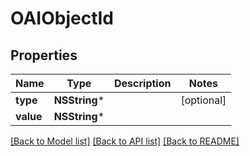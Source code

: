 # OAIObjectId

## Properties
Name | Type | Description | Notes
------------ | ------------- | ------------- | -------------
**type** | **NSString*** |  | [optional] 
**value** | **NSString*** |  | 

[[Back to Model list]](../README.md#documentation-for-models) [[Back to API list]](../README.md#documentation-for-api-endpoints) [[Back to README]](../README.md)


